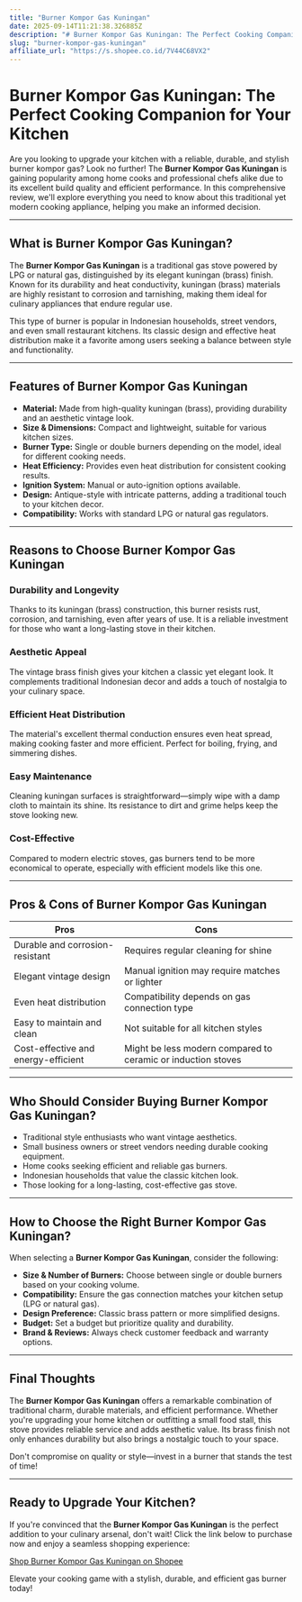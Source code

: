```yaml
---
title: "Burner Kompor Gas Kuningan"
date: 2025-09-14T11:21:38.326885Z
description: "# Burner Kompor Gas Kuningan: The Perfect Cooking Companion for Your Kitchen..."
slug: "burner-kompor-gas-kuningan"
affiliate_url: "https://s.shopee.co.id/7V44C68VX2"
---
```

# Burner Kompor Gas Kuningan: The Perfect Cooking Companion for Your Kitchen

Are you looking to upgrade your kitchen with a reliable, durable, and stylish burner kompor gas? Look no further! The **Burner Kompor Gas Kuningan** is gaining popularity among home cooks and professional chefs alike due to its excellent build quality and efficient performance. In this comprehensive review, we'll explore everything you need to know about this traditional yet modern cooking appliance, helping you make an informed decision.

---

## What is Burner Kompor Gas Kuningan?

The **Burner Kompor Gas Kuningan** is a traditional gas stove powered by LPG or natural gas, distinguished by its elegant kuningan (brass) finish. Known for its durability and heat conductivity, kuningan (brass) materials are highly resistant to corrosion and tarnishing, making them ideal for culinary appliances that endure regular use.

This type of burner is popular in Indonesian households, street vendors, and even small restaurant kitchens. Its classic design and effective heat distribution make it a favorite among users seeking a balance between style and functionality.

---

## Features of Burner Kompor Gas Kuningan

- **Material:** Made from high-quality kuningan (brass), providing durability and an aesthetic vintage look.
- **Size & Dimensions:** Compact and lightweight, suitable for various kitchen sizes.
- **Burner Type:** Single or double burners depending on the model, ideal for different cooking needs.
- **Heat Efficiency:** Provides even heat distribution for consistent cooking results.
- **Ignition System:** Manual or auto-ignition options available.
- **Design:** Antique-style with intricate patterns, adding a traditional touch to your kitchen decor.
- **Compatibility:** Works with standard LPG or natural gas regulators.

---

## Reasons to Choose Burner Kompor Gas Kuningan

### Durability and Longevity

Thanks to its kuningan (brass) construction, this burner resists rust, corrosion, and tarnishing, even after years of use. It is a reliable investment for those who want a long-lasting stove in their kitchen.

### Aesthetic Appeal

The vintage brass finish gives your kitchen a classic yet elegant look. It complements traditional Indonesian decor and adds a touch of nostalgia to your culinary space.

### Efficient Heat Distribution

The material's excellent thermal conduction ensures even heat spread, making cooking faster and more efficient. Perfect for boiling, frying, and simmering dishes.

### Easy Maintenance

Cleaning kuningan surfaces is straightforward—simply wipe with a damp cloth to maintain its shine. Its resistance to dirt and grime helps keep the stove looking new.

### Cost-Effective

Compared to modern electric stoves, gas burners tend to be more economical to operate, especially with efficient models like this one.

---

## Pros & Cons of Burner Kompor Gas Kuningan

| **Pros**                                   | **Cons**                                       |
|--------------------------------------------|------------------------------------------------|
| Durable and corrosion-resistant           | Requires regular cleaning for shine          |
| Elegant vintage design                     | Manual ignition may require matches or lighter|
| Even heat distribution                     | Compatibility depends on gas connection type |
| Easy to maintain and clean                | Not suitable for all kitchen styles           |
| Cost-effective and energy-efficient        | Might be less modern compared to ceramic or induction stoves |

---

## Who Should Consider Buying Burner Kompor Gas Kuningan?

- Traditional style enthusiasts who want vintage aesthetics.
- Small business owners or street vendors needing durable cooking equipment.
- Home cooks seeking efficient and reliable gas burners.
- Indonesian households that value the classic kitchen look.
- Those looking for a long-lasting, cost-effective gas stove.

---

## How to Choose the Right Burner Kompor Gas Kuningan?

When selecting a **Burner Kompor Gas Kuningan**, consider the following:

- **Size & Number of Burners:** Choose between single or double burners based on your cooking volume.
- **Compatibility:** Ensure the gas connection matches your kitchen setup (LPG or natural gas).
- **Design Preference:** Classic brass pattern or more simplified designs.
- **Budget:** Set a budget but prioritize quality and durability.
- **Brand & Reviews:** Always check customer feedback and warranty options.

---

## Final Thoughts

The **Burner Kompor Gas Kuningan** offers a remarkable combination of traditional charm, durable materials, and efficient performance. Whether you're upgrading your home kitchen or outfitting a small food stall, this stove provides reliable service and adds aesthetic value. Its brass finish not only enhances durability but also brings a nostalgic touch to your space.

Don't compromise on quality or style—invest in a burner that stands the test of time!

---

## Ready to Upgrade Your Kitchen?

If you're convinced that the **Burner Kompor Gas Kuningan** is the perfect addition to your culinary arsenal, don't wait! Click the link below to purchase now and enjoy a seamless shopping experience:

[Shop Burner Kompor Gas Kuningan on Shopee](https://s.shopee.co.id/7V44C68VX2)

Elevate your cooking game with a stylish, durable, and efficient gas burner today!